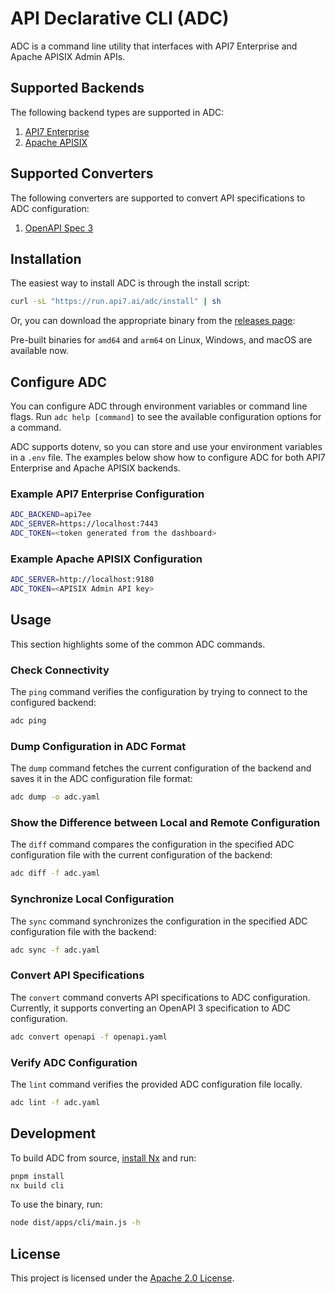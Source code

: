 # API Declarative CLI (ADC)

ADC is a command line utility that interfaces with API7 Enterprise and Apache APISIX Admin APIs.

## Supported Backends

The following backend types are supported in ADC:

1. [API7 Enterprise](libs/backend-api7/README.md)
2. [Apache APISIX](libs/backend-apisix/README.md)

## Supported Converters

The following converters are supported to convert API specifications to ADC configuration:

1. [OpenAPI Spec 3](libs/converter-openapi/README.md)

## Installation

The easiest way to install ADC is through the install script:

```bash
curl -sL "https://run.api7.ai/adc/install" | sh
```

Or, you can download the appropriate binary from the [releases page](https://github.com/api7/adc/releases):

Pre-built binaries for `amd64` and `arm64` on Linux, Windows, and macOS are available now.

## Configure ADC

You can configure ADC through environment variables or command line flags. Run `adc help [command]` to see the available configuration options for a command.

ADC supports dotenv, so you can store and use your environment variables in a `.env` file. The examples below show how to configure ADC for both API7 Enterprise and Apache APISIX backends.

### Example API7 Enterprise Configuration

```bash
ADC_BACKEND=api7ee
ADC_SERVER=https://localhost:7443
ADC_TOKEN=<token generated from the dashboard>
```

### Example Apache APISIX Configuration

```bash
ADC_SERVER=http://localhost:9180
ADC_TOKEN=<APISIX Admin API key>
```

## Usage

This section highlights some of the common ADC commands.

### Check Connectivity

The `ping` command verifies the configuration by trying to connect to the configured backend:

```bash
adc ping
```

### Dump Configuration in ADC Format

The `dump` command fetches the current configuration of the backend and saves it in the ADC configuration file format:

```bash
adc dump -o adc.yaml
```

### Show the Difference between Local and Remote Configuration

The `diff` command compares the configuration in the specified ADC configuration file with the current configuration of the backend:

```bash
adc diff -f adc.yaml
```

### Synchronize Local Configuration

The `sync` command synchronizes the configuration in the specified ADC configuration file with the backend:

```bash
adc sync -f adc.yaml
```

### Convert API Specifications

The `convert` command converts API specifications to ADC configuration. Currently, it supports converting an OpenAPI 3 specification to ADC configuration.

```bash
adc convert openapi -f openapi.yaml
```

### Verify ADC Configuration

The `lint` command verifies the provided ADC configuration file locally.

```bash
adc lint -f adc.yaml
```

## Development

To build ADC from source, [install Nx](https://nx.dev/getting-started/installation) and run:

```bash
pnpm install
nx build cli
```

To use the binary, run:

```bash
node dist/apps/cli/main.js -h
```

## License

This project is licensed under the [Apache 2.0 License](LICENSE).
